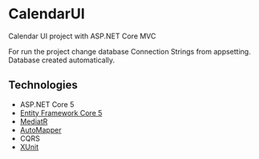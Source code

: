 # CalendarUI
Calendar UI project with ASP.NET Core MVC

For run the project change database Connection Strings from appsetting. Database created automatically. 

## Technologies

* ASP.NET Core 5
* [Entity Framework Core 5](https://docs.microsoft.com/en-us/ef/core/)
* [MediatR](https://github.com/jbogard/MediatR)
* [AutoMapper](https://automapper.org/)
* CQRS
* [XUnit](https://github.com/xunit/xunit)

